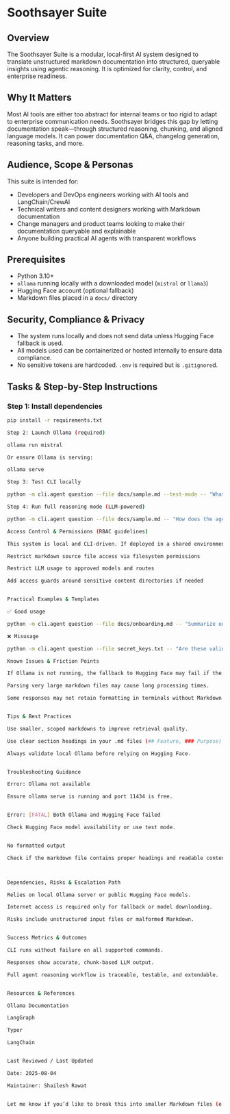 # Soothsayer Suite

## Overview

The Soothsayer Suite is a modular, local-first AI system designed to translate unstructured markdown documentation into structured, queryable insights using agentic reasoning. It is optimized for clarity, control, and enterprise readiness.

## Why It Matters

Most AI tools are either too abstract for internal teams or too rigid to adapt to enterprise communication needs. Soothsayer bridges this gap by letting documentation speak—through structured reasoning, chunking, and aligned language models. It can power documentation Q&A, changelog generation, reasoning tasks, and more.

## Audience, Scope & Personas

This suite is intended for:

- Developers and DevOps engineers working with AI tools and LangChain/CrewAI
- Technical writers and content designers working with Markdown documentation
- Change managers and product teams looking to make their documentation queryable and explainable
- Anyone building practical AI agents with transparent workflows

## Prerequisites

- Python 3.10+
- `ollama` running locally with a downloaded model (`mistral` or `llama3`)
- Hugging Face account (optional fallback)
- Markdown files placed in a `docs/` directory

## Security, Compliance & Privacy

- The system runs locally and does not send data unless Hugging Face fallback is used.
- All models used can be containerized or hosted internally to ensure data compliance.
- No sensitive tokens are hardcoded. `.env` is required but is `.gitignore`d.

## Tasks & Step-by-Step Instructions

### Step 1: Install dependencies

```bash
pip install -r requirements.txt

Step 2: Launch Ollama (required)

ollama run mistral

Or ensure Ollama is serving:

ollama serve

Step 3: Test CLI locally

python -m cli.agent question --file docs/sample.md --test-mode -- "What is the purpose of this repo?"

Step 4: Run full reasoning mode (LLM-powered)

python -m cli.agent question --file docs/sample.md -- "How does the agent process information?"

Access Control & Permissions (RBAC guidelines)

This system is local and CLI-driven. If deployed in a shared environment:

Restrict markdown source file access via filesystem permissions

Restrict LLM usage to approved models and routes

Add access guards around sensitive content directories if needed


Practical Examples & Templates

✅ Good usage

python -m cli.agent question --file docs/onboarding.md -- "Summarize our onboarding flow"

❌ Misusage

python -m cli.agent question --file secret_keys.txt -- "Are these valid?"

Known Issues & Friction Points

If Ollama is not running, the fallback to Hugging Face may fail if the model is unavailable.

Parsing very large markdown files may cause long processing times.

Some responses may not retain formatting in terminals without Markdown rendering.


Tips & Best Practices

Use smaller, scoped markdowns to improve retrieval quality.

Use clear section headings in your .md files (## Feature, ### Purpose) for better chunk detection.

Always validate local Ollama before relying on Hugging Face.


Troubleshooting Guidance

Error: Ollama not available

Ensure ollama serve is running and port 11434 is free.


Error: [FATAL] Both Ollama and Hugging Face failed

Check Hugging Face model availability or use test mode.


No formatted output

Check if the markdown file contains proper headings and readable content.



Dependencies, Risks & Escalation Path

Relies on local Ollama server or public Hugging Face models.

Internet access is required only for fallback or model downloading.

Risks include unstructured input files or malformed Markdown.


Success Metrics & Outcomes

CLI runs without failure on all supported commands.

Responses show accurate, chunk-based LLM output.

Full agent reasoning workflow is traceable, testable, and extendable.


Resources & References

Ollama Documentation

LangGraph

Typer

LangChain


Last Reviewed / Last Updated

Date: 2025-08-04

Maintainer: Shailesh Rawat


Let me know if you’d like to break this into smaller Markdown files (e.g., `AGENTS.md`, `SECURITY.md`, `USAGE.md`) or want a Mermaid diagram embedded for the workflow.

